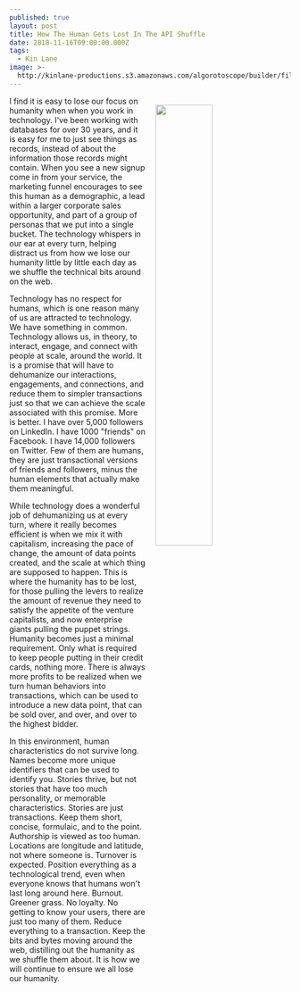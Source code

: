 ```yaml
---
published: true
layout: post
title: How The Human Gets Lost In The API Shuffle
date: 2018-11-16T09:00:00.000Z
tags:
  - Kin Lane
image: >-
  http://kinlane-productions.s3.amazonaws.com/algorotoscope/builder/filtered/64_118_800_500_0_max_0_1_-5.jpg
---
```

<p><img src="{{ page.image }}" width="45%" align="right" style="padding: 15px;" /></p>I find it is easy to lose our focus on humanity when when you work in technology. I've been working with databases for over 30 years, and it is easy for me to just see things as records, instead of about the information those records might contain. When you see a new signup come in from your service, the marketing funnel encourages to see this human as a demographic, a lead within a larger corporate sales opportunity, and part of a group of personas that we put into a single bucket. The technology whispers in our ear at every turn, helping distract us from how we lose our humanity little by little each day as we shuffle the technical bits around on the web.

Technology has no respect for humans, which is one reason many of us are attracted to technology. We have something in common. Technology allows us, in theory, to interact, engage, and connect with people at scale, around the world. It is a promise that will have to dehumanize our interactions, engagements, and connections, and reduce them to simpler transactions just so that we can achieve the scale associated with this promise. More is better. I have over 5,000 followers on LinkedIn. I have 1000 "friends" on Facebook. I have 14,000 followers on Twitter. Few of them are humans, they are just transactional versions of friends and followers, minus the human elements that actually make them meaningful.

While technology does a wonderful job of dehumanizing us at every turn, where it really becomes efficient is when we mix it with capitalism, increasing the pace of change, the amount of data points created, and the scale at which thing are supposed to happen. This is where the humanity has to be lost, for those pulling the levers to realize the amount of revenue they need to satisfy the appetite of the venture capitalists, and now enterprise giants pulling the puppet strings. Humanity becomes just a minimal requirement. Only what is required to keep people putting in their credit cards, nothing more. There is always more profits to be realized when we turn human behaviors into transactions, which can be used to introduce a new data point, that can be sold over, and over, and over to the highest bidder.

In this environment, human characteristics do not survive long. Names become more unique identifiers that can be used to identify you. Stories thrive, but not stories that have too much personality, or memorable characteristics. Stories are just transactions. Keep them short, concise, formulaic, and to the point. Authorship is viewed as too human. Locations are longitude and latitude, not where someone is. Turnover is expected. Position everything as a technological trend, even when everyone knows that humans won't last long around here. Burnout. Greener grass. No loyalty. No getting to know your users, there are just too many of them. Reduce everything to a transaction. Keep the bits and bytes moving around the web, distilling out the humanity as we shuffle them about. It is how we will continue to ensure we all lose our humanity.
